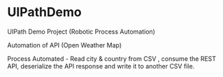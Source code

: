 # UIPathDemo
UIPath Demo Project (Robotic Process Automation)

Automation of API (Open Weather Map)

Process Automated - Read city & country from CSV , consume the REST API, deserialize the API response and write it to another CSV file. 

